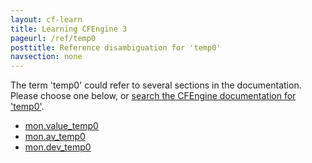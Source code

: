 ```yaml
---
layout: cf-learn
title: Learning CFEngine 3
pageurl: /ref/temp0
posttitle: Reference disambiguation for 'temp0'
navsection: none
---
```


The term 'temp0' could refer to several sections in the documentation. Please choose one below, or
[search the CFEngine documentation for 'temp0'](http://docs.cfengine.com/latest/search.html?q=temp0).

- [mon.value_temp0](http://docs.cfengine.com/latest/reference-special-variables-mon.html#mon-value_temp0)
- [mon.av_temp0](http://docs.cfengine.com/latest/reference-special-variables-mon.html#mon-av_temp0)
- [mon.dev_temp0](http://docs.cfengine.com/latest/reference-special-variables-mon.html#mon-dev_temp0)
